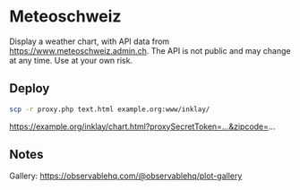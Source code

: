 # Meteoschweiz

Display a weather chart, with API data from https://www.meteoschweiz.admin.ch.
The API is not public and may change at any time.
Use at your own risk.

## Deploy

```bash
scp -r proxy.php text.html example.org:www/inklay/
```

https://example.org/inklay/chart.html?proxySecretToken=...&zipcode=...

## Notes

Gallery: https://observablehq.com/@observablehq/plot-gallery
